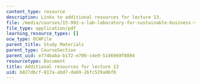 ```yaml
---
content_type: resource
description: Links to additional resources for lecture 13.
file: /media/courses/15-992-s-lab-laboratory-for-sustainable-business-spring-2008/b827dbcf817aabd7da6926fc529a96f8_class_13.pdf
file_type: application/pdf
learning_resource_types: []
ocw_type: OCWFile
parent_title: Study Materials
parent_type: CourseSection
parent_uid: e774baba-b172-e709-c4e9-5146969f8894
resourcetype: Document
title: Additional resources for lecture 13
uid: b827dbcf-817a-abd7-da69-26fc529a96f8
---
```

